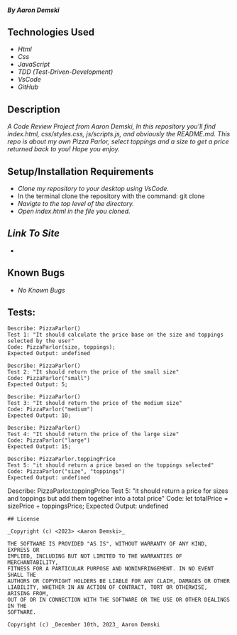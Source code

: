 #### _By Aaron Demski_

## Technologies Used

* _Html_
* _Css_
* _JavaScript_
* _TDD (Test-Driven-Development)_
* _VsCode_
* _GitHub_

## Description

_A Code Review Project from Aaron Demski, In this repository you'll find index.html, css/styles.css, js/scripts.js, and obviously the README.md. This repo is about my own Pizza Parlor, select toppings and a size to get a price returned back to you! Hope you enjoy._

## Setup/Installation Requirements

* _Clone my repository to your desktop using VsCode._
* In the terminal clone the repository with the command: git clone 
* _Navigte to the top level of the directory._
* _Open index.html in the file you cloned._

## _Link To Site_

* 

## Known Bugs

* _No Known Bugs_

## Tests:

```
Describe: PizzaParlor()
Test 1: "It should calculate the price base on the size and toppings selected by the user"
Code: PizzaParlor(size, toppings);
Expected Output: undefined
```
```
Describe: PizzaParlor()
Test 2: "It should return the price of the small size"
Code: PizzaParlor("small")
Expected Output: 5;
```
```
Describe: PizzaParlor()
Test 3: "It should return the price of the medium size"
Code: PizzaParlor("medium")
Expected Output: 10;
```
```
Describe: PizzaParlor()
Test 4: "It should return the price of the large size"
Code: PizzaParlor("large")
Expected Output: 15;
```
```
Describe: PizzaParlor.toppingPrice
Test 5: "it should return a price based on the toppings selected"
Code: PizzaParlor("size", "toppings")
Expected Output: undefined
```
Describe: PizzaParlor.toppingPrice
Test 5: "it should return a price for sizes and toppings but add them together into a total price"
Code: let totalPrice = sizePrice + toppingsPrice;
Expected Output: undefined
```
## License

_Copyright (c) <2023> <Aaron Demski>_

THE SOFTWARE IS PROVIDED "AS IS", WITHOUT WARRANTY OF ANY KIND, EXPRESS OR
IMPLIED, INCLUDING BUT NOT LIMITED TO THE WARRANTIES OF MERCHANTABILITY,
FITNESS FOR A PARTICULAR PURPOSE AND NONINFRINGEMENT. IN NO EVENT SHALL THE
AUTHORS OR COPYRIGHT HOLDERS BE LIABLE FOR ANY CLAIM, DAMAGES OR OTHER
LIABILITY, WHETHER IN AN ACTION OF CONTRACT, TORT OR OTHERWISE, ARISING FROM,
OUT OF OR IN CONNECTION WITH THE SOFTWARE OR THE USE OR OTHER DEALINGS IN THE
SOFTWARE.

Copyright (c) _December 10th, 2023_ Aaron Demski